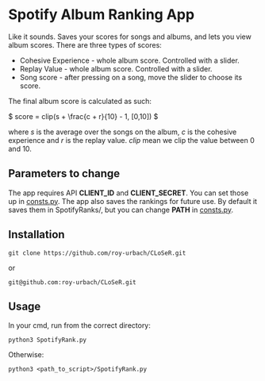 # Spotify Album Ranking App
Like it sounds. Saves your scores for songs and albums, and lets you view album scores.
There are three types of scores:
* Cohesive Experience - whole album score. Controlled with a slider.
* Replay Value - whole album score. Controlled with a slider.
* Song score - after pressing on a song, move the slider to choose its score.

The final album score is calculated as such:

$ score = clip(s + \frac{c + r}{10} - 1, \[0,10\]) $

where $s$ is the average over the songs on the album, $c$ is the cohesive experience and $r$ is the replay value.
$clip$ mean we clip the value between 0 and 10.


## Parameters to change
The app requires API **CLIENT_ID** and **CLIENT_SECRET**. You can set those up in [consts.py](consts.py).
The app also saves the rankings for future use. By default it saves them in SpotifyRanks/, but you can change **PATH** in [consts.py](consts.py).

## Installation
    git clone https://github.com/roy-urbach/CLoSeR.git
or

    git@github.com:roy-urbach/CLoSeR.git

## Usage
In your cmd, run from the correct directory:

    python3 SpotifyRank.py

Otherwise:

    python3 <path_to_script>/SpotifyRank.py